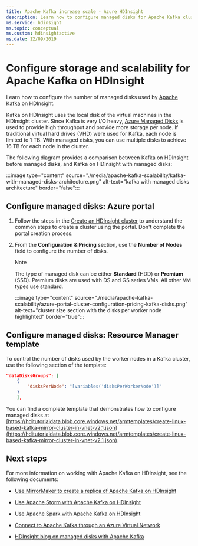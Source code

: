 ```yaml
---
title: Apache Kafka increase scale - Azure HDInsight 
description: Learn how to configure managed disks for Apache Kafka cluster on Azure HDInsight to increase scalability.
ms.service: hdinsight
ms.topic: conceptual
ms.custom: hdinsightactive
ms.date: 12/09/2019
---
```


# Configure storage and scalability for Apache Kafka on HDInsight

Learn how to configure the number of managed disks used by [Apache Kafka](https://kafka.apache.org/) on HDInsight.

Kafka on HDInsight uses the local disk of the virtual machines in the HDInsight cluster. Since Kafka is very I/O heavy, [Azure Managed Disks](../../virtual-machines/managed-disks-overview.md) is used to provide high throughput and provide more storage per node. If traditional virtual hard drives (VHD) were used for Kafka, each node is limited to 1 TB. With managed disks, you can use multiple disks to achieve 16 TB for each node in the cluster.

The following diagram provides a comparison between Kafka on HDInsight before managed disks, and Kafka on HDInsight with managed disks:

:::image type="content" source="./media/apache-kafka-scalability/kafka-with-managed-disks-architecture.png" alt-text="kafka with managed disks architecture" border="false":::

## Configure managed disks: Azure portal

1. Follow the steps in the [Create an HDInsight cluster](../hdinsight-hadoop-create-linux-clusters-portal.md) to understand the common steps to create a cluster using the portal. Don't complete the portal creation process.

2. From the **Configuration & Pricing** section, use the __Number of Nodes__ field to configure the number of disks.

    > [!NOTE]  
    > The type of managed disk can be either __Standard__ (HDD) or __Premium__ (SSD). Premium disks are used with DS and GS series VMs. All other VM types use standard.

    :::image type="content" source="./media/apache-kafka-scalability/azure-portal-cluster-configuration-pricing-kafka-disks.png" alt-text="cluster size section with the disks per worker node highlighted" border="true":::

## Configure managed disks: Resource Manager template

To control the number of disks used by the worker nodes in a Kafka cluster, use the following section of the template:

```json
"dataDisksGroups": [
    {
        "disksPerNode": "[variables('disksPerWorkerNode')]"
    }
    ],
```

You can find a complete template that demonstrates how to configure managed disks at [https://hditutorialdata.blob.core.windows.net/armtemplates/create-linux-based-kafka-mirror-cluster-in-vnet-v2.1.json](https://hditutorialdata.blob.core.windows.net/armtemplates/create-linux-based-kafka-mirror-cluster-in-vnet-v2.1.json).

## Next steps

For more information on working with Apache Kafka on HDInsight, see the following documents:

* [Use MirrorMaker to create a replica of Apache Kafka on HDInsight](apache-kafka-mirroring.md)
* [Use Apache Storm with Apache Kafka on HDInsight](../hdinsight-apache-storm-with-kafka.md)
* [Use Apache Spark with Apache Kafka on HDInsight](../hdinsight-apache-spark-with-kafka.md)
* [Connect to Apache Kafka through an Azure Virtual Network](apache-kafka-connect-vpn-gateway.md)

* [HDInsight blog on managed disks with Apache Kafka](https://azure.microsoft.com/blog/announcing-public-preview-of-apache-kafka-on-hdinsight-with-azure-managed-disks/)
